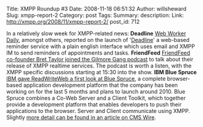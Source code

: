 Title: XMPP Roundup #3
Date: 2008-11-18 06:51:32
Author: willsheward
Slug: xmpp-report-2
Category: post
Tags: 
Summary: description:
Link: http://xmpp.org/2008/11/xmpp-report-2/
post_id: 712


In a relatively slow week for XMPP-related news: **Deadline** [Web Worker Daily](http://webworkerdaily.com/2008/11/10/deadline-simple-reminders/), amongst others, reported on the launch of '[Deadline](http://deadlineapp.com)' a web-based reminder service with a plain english interface which uses email and XMPP IM to send reminders of appointments and tasks. **FriendFeed** [FriendFeed co-founder Bret Taylor joined the Gilmore Gang podcast](http://gillmorgang.techcrunch.com/2008/11/10/gillmor-gang-111008/) to talk about their release of XMPP realtime services. The podcast is worth a listen, with the XMPP specific discussions starting at 15:30 into the show. **IBM Blue Spruce** [IBM gave ReadWriteWeb a first look at Blue Spruce](http://www.readwriteweb.com/archives/ibm_blue_spruce_first_look.php), a complete browser-based application development platform that the company has been working on for the last 5 months and plans to launch around 2010. Blue Spruce combines a Co-Web Server and a Client Toolkit, which together provide a development platform that enables developers to push their applications to the browser. Server and Client communicate using XMPP. Slightly [more detail can be found in an article on CMS Wire](http://www.cmswire.com/cms/enterprise-20/ibms-blue-spruce-shifts-development-to-web-browsers-003510.php).
